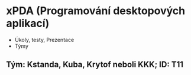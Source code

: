 # xPDA (Programování desktopových aplikací)

- Úkoly, testy, Prezentace
- Týmy

## Tým: Kstanda, Kuba, Krytof neboli KKK; ID: T11
